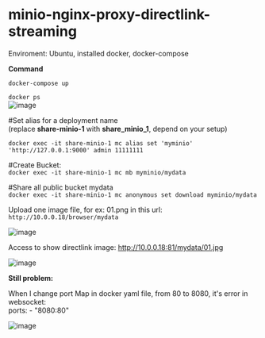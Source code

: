 # minio-nginx-proxy-directlink-streaming

Enviroment: Ubuntu, installed docker, docker-compose

**Command**

`docker-compose up` 

`docker ps`  
![image](https://github.com/dungla2011/minio-nginx-proxy-directlink-streaming/assets/7878963/734ecb1d-d3f7-436d-ae9c-24cc21c32bf9)


#Set alias for a deployment name  
(replace **share-minio-1** with **share_minio_1**, depend on your setup)

`docker exec -it share-minio-1 mc alias set 'myminio' 'http://127.0.0.1:9000' admin 11111111`  

#Create Bucket:  
`docker exec -it share-minio-1 mc mb myminio/mydata`  

#Share all public bucket mydata  
`docker exec -it share-minio-1 mc anonymous set download myminio/mydata`  

Upload one image file, for ex: 01.png in this url:  
`http://10.0.0.18/browser/mydata`  

![image](https://github.com/dungla2011/minio-nginx-proxy-directlink-streaming/assets/7878963/76348ee4-5cd9-4e21-b4ee-60f60e78a664)



Access to show directlink image: http://10.0.0.18:81/mydata/01.jpg   


![image](https://github.com/dungla2011/minio-nginx-proxy-directlink-streaming/assets/7878963/40e6f2fd-3a06-498c-b05d-9eb228175a46)


**Still problem:**

When I change port Map in docker yaml file, from 80 to 8080, it's error in websocket:  
ports:
      - "8080:80"

![image](https://github.com/dungla2011/minio-nginx-proxy-directlink-streaming/assets/7878963/30968be7-a2cc-42e4-8217-92297bea450d)





